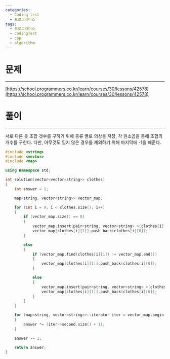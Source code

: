 ```yaml
---
categories:
  - Coding test
  - 프로그래머스
tags:
  - 프로그래머스
  - codingTest
  - cpp
  - algorithm
---
```

# 문제
___

[https://school.programmers.co.kr/learn/courses/30/lessons/42578](https://school.programmers.co.kr/learn/courses/30/lessons/42578)

# 풀이
___

서로 다른 옷 조합 갯수를 구하기 위해 종류 별로 의상을 저장, 각 원소곱을 통해 조합의 개수를 구한다. 다만, 아무것도 입지 않은 경우를 제외하기 위해 마지막에 -1을 빼준다.

```c++
#include <string>
#include <vector>
#include <map>

using namespace std;

int solution(vector<vector<string>> clothes) 
{
    int answer = 1;

    map<string, vector<string>> vector_map;

    for (int i = 0; i < clothes.size(); i++)
    {
        if (vector_map.size() == 0)
        {
            vector_map.insert(pair<string, vector<string> >(clothes[i][1], vector<string>()));
            vector_map[clothes[i][1]].push_back(clothes[i][0]);
        }

        else
        {
            if (vector_map.find(clothes[i][1]) != vector_map.end())
            {
                vector_map[clothes[i][1]].push_back(clothes[i][0]);
            }

            else
            {
                vector_map.insert(pair<string, vector<string> >(clothes[i][1], vector<string>()));
                vector_map[clothes[i][1]].push_back(clothes[i][0]);
            }
        }
    }

    for (map<string, vector<string>>::iterator iter = vector_map.begin(); iter != vector_map.end(); iter++)
    {
        answer *= (iter->second.size() + 1);
    }

    answer -= 1;

    return answer;
}

```